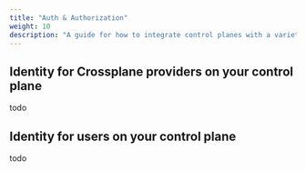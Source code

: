 ```yaml
---
title: "Auth & Authorization"
weight: 10
description: "A guide for how to integrate control planes with a variety of interfaces"
---
```


## Identity for Crossplane providers on your control plane

todo

## Identity for users on your control plane

todo